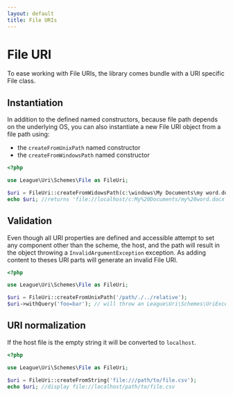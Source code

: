 ```yaml
---
layout: default
title: File URIs
---
```


# File URI

To ease working with File URIs, the library comes bundle with a URI specific File class.

## Instantiation

In addition to the defined named constructors, because file path depends on the underlying OS, you can also instantiate a new File URI object from a file path using:

- the `createFromUnixPath` named constructor
- the `createFromWindowsPath` named constructor

~~~php
<?php

use League\Uri\Schemes\File as FileUri;

$uri = FileUri::createFromWidowsPath(c:\windows\My Documents\my word.docx);
echo $uri; //returns 'file://localhost/c:My%20Documents/my%20word.docx'
~~~

## Validation

Even though all URI properties are defined and accessible attempt to set any component other than the scheme, the host, and the path will result in the object throwing a `InvalidArgumentException` exception. As adding content to theses URI parts will generate an invalid File URI.

~~~php
<?php

use League\Uri\Schemes\File as FileUri;

$uri = FileUri::createFromUnixPath('/path/./../relative');
$uri->withQuery('foo=bar'); // will throw an League\Uri\Schemes\UriException
~~~

## URI normalization

If the host file is the empty string it will be converted to `localhost`.

~~~php
<?php

use League\Uri\Schemes\File as FileUri;

$uri = FileUri::createFromString('file:///path/to/file.csv');
echo $uri; //display file://localhost/path/to/file.csv
~~~
